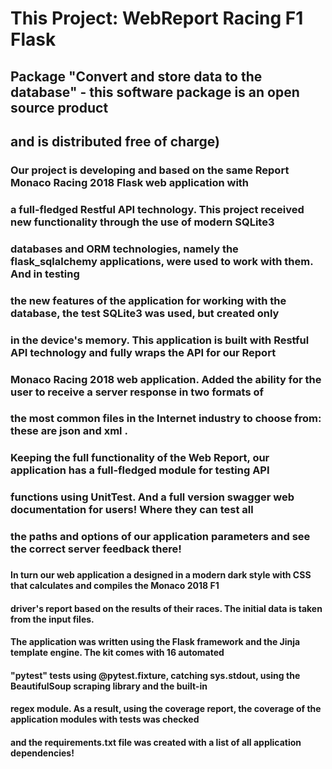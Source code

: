 # This Project: WebReport Racing F1 Flask

## Package "Convert and store data to the database" - this software package is an open source product
## and is distributed free of charge)

### Our project is developing and based on the same Report Monaco Racing 2018 Flask web application with
### a full-fledged Restful API technology. This project received new functionality through the use of modern SQLite3
### databases and ORM technologies, namely the flask_sqlalchemy applications, were used to work with them. And in testing
### the new features of the application for working with the database, the test SQLite3 was used, but created only
### in the device's memory. This application is built with Restful API technology and fully wraps the API for our Report
### Monaco Racing 2018 web application. Added the ability for the user to receive a server response in two formats of
### the most common files in the Internet industry to choose from: these are json and xml .
### Keeping the full functionality of the Web Report, our application has a full-fledged module for testing API
### functions using UnitTest. And a full version swagger web documentation for users! Where they can test all 
### the paths and options of our application parameters and see the correct server feedback there!
###


#### In turn our web application a designed in a modern dark style with CSS that calculates and compiles the Monaco 2018 F1
#### driver's report based on the results of their races. The initial data is taken from the input files. 
#### The application was written using the Flask framework and the Jinja template engine. The kit comes with 16 automated
#### "pytest" tests using @pytest.fixture, catching sys.stdout, using the BeautifulSoup scraping library and the built-in 
#### regex module. As a result, using the coverage report, the coverage of the application modules with tests was checked
#### and the requirements.txt file was created with a list of all application dependencies!
